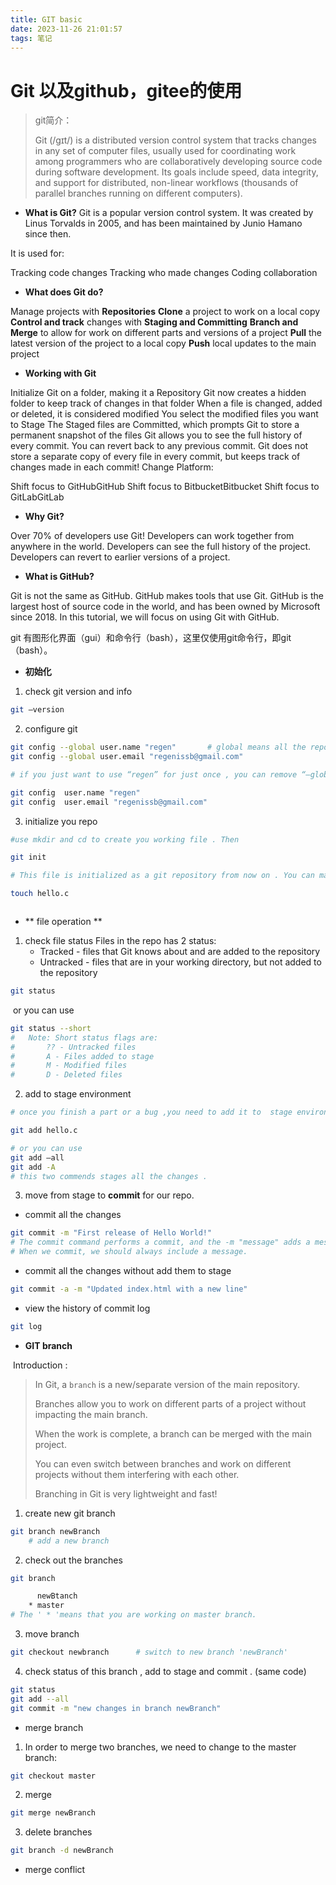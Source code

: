 ```yaml
---
title: GIT basic
date: 2023-11-26 21:01:57
tags: 笔记
---
```


# Git 以及github，gitee的使用

> git简介：
>
> Git (/ɡɪt/) is a distributed version control system that tracks changes in any set of computer files, usually used for coordinating work among programmers who are collaboratively developing source code during software development. Its goals include speed, data integrity, and support for distributed, non-linear workflows (thousands of parallel branches running on different computers).

* **What is Git?**
  Git is a popular version control system. It was created by Linus Torvalds in 2005, and has been maintained by Junio Hamano since then.

It is used for:

Tracking code changes
Tracking who made changes
Coding collaboration

* **What does Git do?**

Manage projects with **Repositories**
**Clone** a project to work on a local copy
**Control and track** changes with **Staging and Committing**
**Branch and Merge** to allow for work on different parts and versions of a project
**Pull** the latest version of the project to a local copy
**Push** local updates to the main project

*  **Working with Git**

Initialize Git on a folder, making it a Repository
Git now creates a hidden folder to keep track of changes in that folder
When a file is changed, added or deleted, it is considered modified
You select the modified files you want to Stage
The Staged files are Committed, which prompts Git to store a permanent snapshot of the files
Git allows you to see the full history of every commit.
You can revert back to any previous commit.
Git does not store a separate copy of every file in every commit, but keeps track of changes made in each commit!
Change Platform:

Shift focus to GitHubGitHub
Shift focus to BitbucketBitbucket
Shift focus to GitLabGitLab

* **Why Git?**

Over 70% of developers use Git!
Developers can work together from anywhere in the world.
Developers can see the full history of the project.
Developers can revert to earlier versions of a project.

* **What is GitHub?**

Git is not the same as GitHub.
GitHub makes tools that use Git.
GitHub is the largest host of source code in the world, and has been owned by Microsoft since 2018.
In this tutorial, we will focus on using Git with GitHub.


git 有图形化界面（gui）和命令行（bash），这里仅使用git命令行，即git（bash）。

* **初始化**

1. check git version and info

```bash
git —version

```

2. configure git

```bash
git config --global user.name "regen"		# global means all the repos are in charge
git config --global user.email "regenissb@gmail.com"

# if you just want to use “regen” for just once , you can remove “—global”

git config  user.name "regen"		
git config  user.email "regenissb@gmail.com"

```

3. initialize you repo 

```bash
#use mkdir and cd to create you working file . Then

git init  

# This file is initialized as a git repository from now on . You can make files.

touch hello.c



```

* ** file operation  **

1. check file status
   Files in the repo has 2 status:
   * Tracked - files that Git knows about and are added to the repository
   * Untracked - files that are in your working directory, but not added to the repository

```bash
git status
```

​		or you can use 

```bash
git status --short
#	Note: Short status flags are:
#		?? - Untracked files
#		A - Files added to stage
#		M - Modified files
#		D - Deleted files
```







2. add to stage environment 

```bash
# once you finish a part or a bug ,you need to add it to  stage environment. So that you files in the stage environment are ready to commit .

git add hello.c

# or you can use 
git add —all
git add -A
# this two commends stages all the changes .	
```

3. move from  stage to **commit** for our repo.

* commit all the changes 

```bash
git commit -m "First release of Hello World!"
# The commit command performs a commit, and the -m "message" adds a message.
# When we commit, we should always include a message.

```

* commit all the changes without add them to stage

```bash
git commit -a -m "Updated index.html with a new line"
```

* view the history of commit log

```bash
git log
```

* **GIT branch**

​	Introduction :

> In Git, a `branch` is a new/separate version of the main repository.
>
> Branches allow you to work on different parts of a project without impacting the main branch.
>
> When the work is complete, a branch can be merged with the main project.
>
> You can even switch between branches and work on different projects without them interfering with each other.
>
> Branching in Git is very lightweight and fast!

1. create new git branch

```bash
git branch newBranch
	# add a new branch
```

2. check out the branches

```bash
git branch

	  newBtanch
	* master
# The ' * 'means that you are working on master branch.
```

3. move branch

```bash
git checkout newbranch 		# switch to new branch 'newBranch'

```

4. check status of this branch , add to stage and commit . (same code)

```bash
git status
git add --all
git commit -m "new changes in branch newBranch"
```

* merge branch 

1. In order to merge two branches, we need to change to the master branch:

```bash
git checkout master
```

2. merge

```bash
git merge newBranch
```

3. delete branches

```bash
git branch -d newBranch
```

* merge conflict

